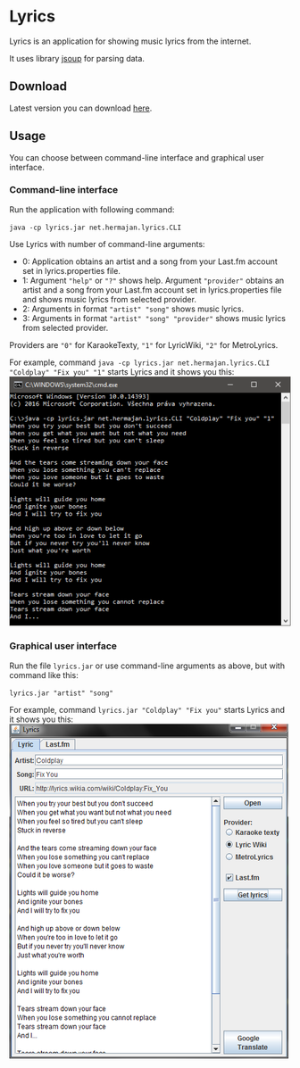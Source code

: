 # Lyrics
Lyrics is an application for showing music lyrics from the internet.

It uses library [jsoup](https://github.com/jhy/jsoup) for parsing data.

## Download
Latest version you can download [here](https://github.com/hermajan/lyrics/releases/latest).

## Usage
You can choose between command-line interface and graphical user interface.

### Command-line interface
Run the application with following command: 

`java -cp lyrics.jar net.hermajan.lyrics.CLI`

Use Lyrics with number of command-line arguments:
* 0: Application obtains an artist and a song from your Last.fm account set in lyrics.properties file.
* 1: Argument `"help"` or `"?"` shows help. Argument `"provider"` obtains an artist and a song from your Last.fm account set in lyrics.properties file and shows music lyrics from selected provider.
* 2: Arguments in format `"artist" "song"` shows music lyrics.
* 3: Arguments in format `"artist" "song" "provider"` shows music lyrics from selected provider.

Providers are `"0"` for KaraokeTexty, `"1"` for LyricWiki, `"2"` for MetroLyrics.

For example, command `java -cp lyrics.jar net.hermajan.lyrics.CLI "Coldplay" "Fix you" "1"` starts Lyrics and it shows you this:
![Lyrics CLI](lyrics-cli.png)

### Graphical user interface
Run the file `lyrics.jar` or use command-line arguments as above, but with command like this:

`lyrics.jar "artist" "song"`

For example, command `lyrics.jar "Coldplay" "Fix you"` starts Lyrics and it shows you this:
![Lyrics GUI](lyrics-gui.png)
